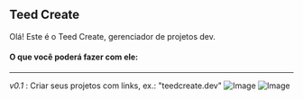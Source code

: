 ## Teed Create

Olá! Este é o Teed Create, gerenciador de projetos dev.

#### O que você poderá fazer com ele:

----

*v0.1* : Criar seus projetos com links, ex.: "teedcreate.dev"
![Image](http://i.imgur.com/JAis4sT.png "Image")
![Image](http://i.gyazo.com/c198366fe4a3a6b842a1d37d3ce2079d.gif "Image")